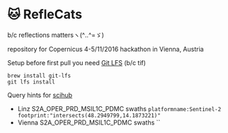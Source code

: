 # :cat: RefleCats
b/c reflections mattersヽ(^‥^=ゞ)

repository for Copernicus 4-5/11/2016 hackathon in Vienna, Austria

Setup before first pull you need [Git LFS](https://git-lfs.github.com/) (b/c tif)
```
brew install git-lfs
git lfs install
```
Query hints for [scihub](https://scihub.copernicus.eu/dhus/)
* Linz S2A_OPER_PRD_MSIL1C_PDMC swaths
`platformname:Sentinel-2 footprint:"intersects(48.2949799,14.1873221)"`
* Vienna S2A_OPER_PRD_MSIL1C_PDMC swaths
``
